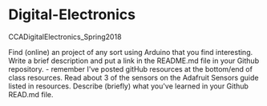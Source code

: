 # Digital-Electronics
CCADigitalElectronics_Spring2018

Find (online) an project of any sort using Arduino that you find interesting. Write a brief description and put a link in the README.md file in your Github repository. - remember I've posted gitHub resources at the bottom/end of class resources.
Read about 3 of the sensors on the Adafruit Sensors guide listed in resources. Describe (briefly) what you've learned in your Github READ.md file.
